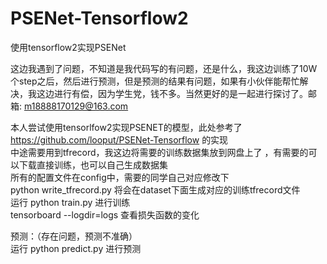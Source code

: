 # PSENet-Tensorflow2
使用tensorflow2实现PSENet  

这边我遇到了问题，不知道是我代码写的有问题，还是什么，我这边训练了10W个step之后，然后进行预测，但是预测的结果有问题，如果有小伙伴能帮忙解决，我这边进行有偿，因为学生党，钱不多。当然更好的是一起进行探讨了。邮箱: m18888170129@163.com  

本人尝试使用tensorlfow2实现PSENET的模型，此处参考了 https://github.com/looput/PSENet-Tensorflow 的实现  
中途需要用到tfrecord，我这边将需要的训练数据集放到网盘上了 ，有需要的可以下载直接训练，也可以自己生成数据集  
所有的配置文件在config中，需要的同学自己对应修改下  
python write_tfrecord.py 将会在dataset下面生成对应的训练tfrecord文件  
运行 python train.py 进行训练  
tensorboard --logdir=logs 查看损失函数的变化

预测：（存在问题，预测不准确）  
运行 python predict.py 进行预测  
